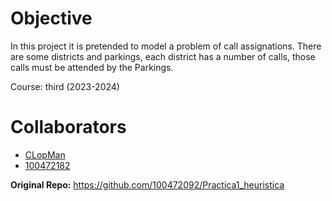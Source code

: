 # Objective 
In this project it is pretended to model a problem of call assignations. There are some districts and parkings, each district has a number of calls, those calls must be attended by the Parkings. 

Course: third (2023-2024)

# Collaborators 
- [CLopMan](https://github.com/CLopMan)
- [100472182](https://github.com/100472182)

**Original Repo:** https://github.com/100472092/Practica1_heuristica
